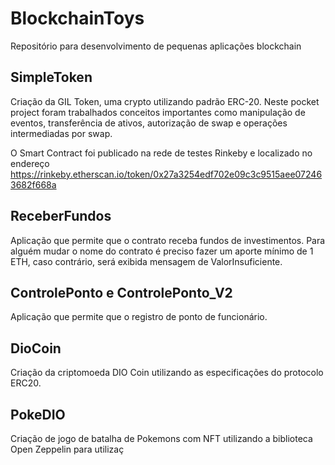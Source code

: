# BlockchainToys
Repositório para desenvolvimento de pequenas aplicações blockchain

## SimpleToken
Criação da GIL Token, uma crypto utilizando padrão ERC-20. Neste pocket project foram trabalhados conceitos importantes como manipulação de eventos, transferência de ativos, autorização de swap e operações intermediadas por swap.

O Smart Contract foi publicado na rede de testes Rinkeby e localizado no endereço https://rinkeby.etherscan.io/token/0x27a3254edf702e09c3c9515aee072463682f668a

## ReceberFundos
Aplicação que permite que o contrato receba fundos de investimentos.
Para alguém mudar o nome do contrato é preciso fazer um aporte mínimo de 1 ETH, caso contrário, será exibida mensagem de ValorInsuficiente.

## ControlePonto e ControlePonto_V2
Aplicação que permite que o registro de ponto de funcionário.

## DioCoin
Criação da criptomoeda DIO Coin utilizando as especificações do protocolo ERC20.

## PokeDIO
Criação de jogo de batalha de Pokemons com NFT utilizando a biblioteca Open Zeppelin para utilizaç
